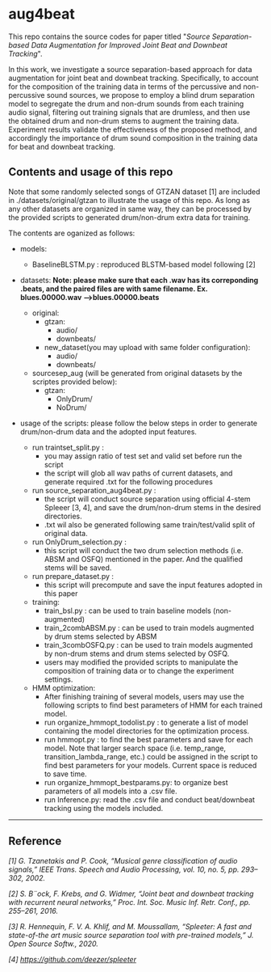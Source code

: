 # aug4beat

This repo contains the source codes for paper titled 
"*Source Separation-based Data Augmentation for Improved Joint Beat and Downbeat Tracking*".


In this work, we investigate a source separation-based approach for data augmentation for joint beat and downbeat tracking. Specifically, to account for the composition of the training data in terms of the percussive and non-percussive sound sources, we propose to employ a blind drum separation model to segregate the drum and non-drum sounds from each training audio signal, filtering out training signals that are drumless, and then use the obtained drum and non-drum stems to augment the training data. Experiment results validate the effectiveness of the proposed method, and accordingly the importance of drum sound composition in the training data for beat and downbeat tracking.



## Contents and usage of this repo
Note that some randomly selected songs of GTZAN dataset [1] are included in ./datasets/original/gtzan to illustrate the usage of this repo. As long as any other datasets are organized in same way, they can be processed by the provided scripts to generated drum/non-drum extra data for training.


The contents are oganized as follows:
* models: 
    * BaselineBLSTM.py : reproduced BLSTM-based model following [2]

* datasets:
    **Note: please make sure that each .wav has its correponding .beats, and the paired files are with same filename. Ex. blues.00000.wav -->blues.00000.beats**
    * original:
        * gtzan:
            * audio/
            * downbeats/
        * new_dataset(you may upload with same folder configuration):
            * audio/
            * downbeats/
    * sourcesep_aug (will be generated from original datasets by the scriptes provided below):
        * gtzan:
            * OnlyDrum/
            * NoDrum/
* usage of the scripts: please follow the below steps in order to generate drum/non-drum data and the adopted input features.
    * run traintset_split.py :
        * you may assign ratio of test set and valid set before run the script
        * the script will glob all wav paths of current datasets, and generate required .txt for the following procedures
    * run source_separation_aug4beat.py :
        * the script will conduct source separation using official 4-stem Spleeer [3, 4], and save the drum/non-drum stems in the desired directories.
        * .txt wil also be generated following same train/test/valid split of original data.
    * run OnlyDrum_selection.py :
        * this script will conduct the two drum selection methods (i.e. ABSM and OSFQ) mentioned in the paper. And the qualified stems will be saved.
    * run prepare_dataset.py :
        * this script will precompute and save the input features adopted in this paper
    * training:
        * train_bsl.py : can be used to train baseline models (non-augmented)
        * train_2combABSM.py : can be used to train models augmented by drum stems selected by ABSM
        * train_3combOSFQ.py : can be used to train models augmented by non-drum stems and drum stems selected by OSFQ.
        * users may modified the provided scripts to manipulate the composition of training data or to change the experiment settings. 
    * HMM optimization:
        * After finishing training of several models, users may use the following scripts to find best parameters of HMM for each trained model.   
        * run organize_hmmopt_todolist.py : to generate a list of model containing the model directories for the optimization process.
        * run hmmopt.py : to find the best parameters and save for each model. Note that larger search space (i.e. temp_range, transition_lambda_range, etc.) could be assigned in the script to find best parameters for your models. Current space is reduced to save time.
        * run organize_hmmopt_bestparams.py: to organize best parameters of all models into a .csv file.
        * run Inference.py: read the .csv file and conduct beat/downbeat tracking using the models included.


    


---




## Reference
*[1] G. Tzanetakis and P. Cook, “Musical genre classification of audio signals,” IEEE Trans. Speech and Audio Processing, vol. 10, no. 5, pp. 293–302, 2002.*

*[2] S. B¨ock, F. Krebs, and G. Widmer, “Joint beat and downbeat tracking with recurrent neural networks,” Proc. Int. Soc. Music Inf. Retr. Conf., pp. 255–261, 2016.*

*[3] R. Hennequin, F. V. A. Khlif, and M. Moussallam, “Spleeter: A fast and state-of-the art music source separation tool with pre-trained models,” J. Open Source Softw., 2020.*

*[4] https://github.com/deezer/spleeter*
